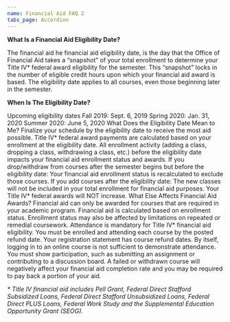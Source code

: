 ```yaml
---
name: Financial Aid FAQ 2
tabs_page: Accordion
---
```


**What Is a Financial Aid Eligibility Date?**

The financial aid he financial aid eligibility date, is the day that the Office of Financial Aid takes a “snapshot” of your total enrollment to determine your Title IV* federal award eligibility for the semester. This “snapshot” locks in the number of eligible credit hours upon which your financial aid award is based.
The eligibility date applies to all courses, even those beginning later in the semester.

**When Is The Eligibility Date?**

Upcoming eligibility dates
Fall 2019: Sept. 6, 2019
Spring 2020: Jan. 31, 2020
Summer 2020: June 5, 2020
What Does the Eligibility Date Mean to Me?
Finalize your schedule by the eligibility date to receive the most aid possible.
Title IV* federal award payments are calculated based on your enrollment at the eligibility date. All enrollment activity (adding a class, dropping a class, withdrawing a class, etc.) before the eligibility date impacts your financial aid enrollment status and awards.
If you drop/withdraw from courses after the semester begins but before the eligibility date: Your financial aid enrollment status is recalculated to exclude those courses.
If you add courses after the eligibility date: The new classes will not be included in your total enrollment for financial aid purposes. Your Title IV* federal awards will NOT increase.
What Else Affects Financial Aid Awards?
Financial aid can only be awarded for courses that are required in your academic program.
Financial aid is calculated based on enrollment status. Enrollment status may also be affected by limitations on repeated or remedial coursework.
Attendance is mandatory for Title IV* financial aid eligibility.
You must be enrolled and attending each course by the posted refund date. Your registration statement has course refund dates.
By itself, logging in to an online course is not sufficient to demonstrate attendance. You must show participation, such as submitting an assignment or contributing to a discussion board.
A failed or withdrawn course will negatively affect your financial aid completion rate and you may be required to pay back a portion of your aid.

_\* Title IV financial aid includes Pell Grant, Federal Direct Stafford Subsidized Loans, Federal Direct Stafford Unsubsidized Loans, Federal Direct PLUS Loans, Federal Work Study and the Supplemental Education Opportunity Grant (SEOG).​​_
